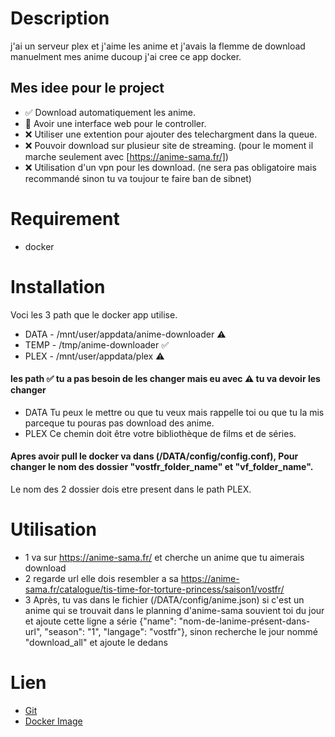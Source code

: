 # Description 
j'ai un serveur plex et j'aime les anime et j'avais la flemme de download manuelment mes anime ducoup j'ai cree ce app docker.

## Mes idee pour le project

- ✅ Download automatiquement les anime.
- 🔨 Avoir une interface web pour le controller.
- ❌ Utiliser une extention pour ajouter des telechargment dans la queue.
- ❌ Pouvoir download sur plusieur site de streaming. (pour le moment il marche seulement avec [https://anime-sama.fr/]) 
- ❌ Utilisation d'un vpn pour les download. (ne sera pas obligatoire mais recommandé sinon tu va toujour te faire ban de sibnet)


# Requirement 

- docker


# Installation 

Voci les 3 path que le docker app utilise.

- DATA - /mnt/user/appdata/anime-downloader ⚠️
- TEMP - /tmp/anime-downloader ✅
- PLEX - /mnt/user/appdata/plex ⚠️

#### les path ✅ tu a pas besoin de les changer mais eu avec ⚠️ tu va devoir les changer 

- DATA Tu peux le mettre ou que tu veux mais rappelle toi ou que tu la mis parceque tu pouras pas download des anime.
- PLEX Ce chemin doit être votre bibliothèque de films et de séries.

#### Apres avoir pull le docker va dans (/DATA/config/config.conf), Pour changer le nom des dossier "vostfr_folder_name" et "vf_folder_name". 
Le nom des 2 dossier dois etre present dans le path PLEX.

# Utilisation 

- 1 va sur https://anime-sama.fr/ et cherche un anime que tu aimerais download 
- 2 regarde url elle dois resembler a sa https://anime-sama.fr/catalogue/tis-time-for-torture-princess/saison1/vostfr/
- 3 Après, tu vas dans le fichier (/DATA/config/anime.json) si c'est un anime qui se trouvait dans le planning d'anime-sama souvient toi du jour et ajoute cette ligne a série {"name": "nom-de-lanime-présent-dans-url", "season": "1", "langage": "vostfr"}, sinon recherche le jour nommé "download_all" et ajoute le dedans


# Lien

- [Git](https://git.maddoxserv.com/maddox/Plex-Anime-Downloader)
- [Docker Image](https://hub.docker.com/r/maddoxtes/anime-sama_downloader)